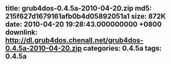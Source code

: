 title: grub4dos-0.4.5a-2010-04-20.zip
md5: 215f627d1679161afb0b4d05892051a1
size: 872K
date: 2010-04-20 19:28:43.000000000 +0800
downlink: http://dl.grub4dos.chenall.net/grub4dos-0.4.5a-2010-04-20.zip
categories: 0.4.5a
tags: 0.4.5a
---

